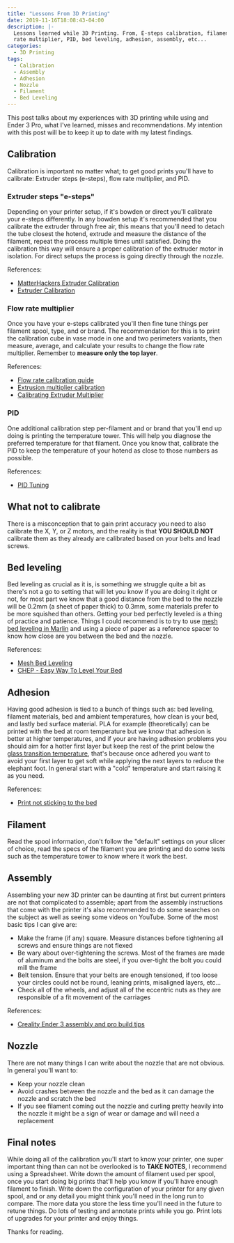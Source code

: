 ```yaml
---
title: "Lessons From 3D Printing"
date: 2019-11-16T18:08:43-04:00
description: |-
  Lessons learned while 3D Printing. From, E-steps calibration, filament, flow
  rate multiplier, PID, bed leveling, adhesion, assembly, etc...
categories:
  - 3D Printing
tags:
  - Calibration
  - Assembly
  - Adhesion
  - Nozzle
  - Filament
  - Bed Leveling
---
```


This post talks about my experiences with 3D printing while using and Ender 3
Pro, what I've learned, misses and recommendations. My intention with this post
will be to keep it up to date with my latest findings.

## Calibration

Calibration is important no matter what; to get good prints you'll have to
calibrate: Extruder steps (e-steps), flow rate multiplier, and PID.

### Extruder steps "e-steps"

Depending on your printer setup, if it's bowden or direct you'll calibrate your
e-steps differently. In any bowden setup it's recommended that you calibrate the
extruder through free air, this means that you'll need to detach the tube
closest the hotend, extrude and measure the distance of the filament, repeat the
process multiple times until satisfied. Doing the calibration this way will
ensure a proper calibration of the extruder motor in isolation. For direct
setups the process is going directly through the nozzle.

References:

- [MatterHackers Extruder Calibration][matterhackers-extruder-calibration]
- [Extruder Calibration][extruder-calibration]

### Flow rate multiplier

Once you have your e-steps calibrated you'll then fine tune things per filament
spool, type, and or brand. The recommendation for this is to print the
calibration cube in vase mode in one and two perimeters variants, then measure,
average, and calculate your results to change the flow rate multiplier. Remember
to **measure only the top layer**.

References:

- [Flow rate calibration guide][extruder-multiplier-calibration-guide]
- [Extrusion multiplier calibration][prusa-extruder-multiplier-calibration]
- [Calibrating Extruder Multiplier][extruder-calibration]

### PID

One additional calibration step per-filament and or brand that you'll end up
doing is printing the temperature tower. This will help you diagnose the
preferred temperature for that filament. Once you know that, calibrate the PID
to keep the temperature of your hotend as close to those numbers as possible.

References:

- [PID Tuning][pid-tuning]

## What not to calibrate

There is a misconception that to gain print accuracy you need to also calibrate
the X, Y, or Z motors, and the reality is that **YOU SHOULD NOT** calibrate them
as they already are calibrated based on your belts and lead screws.

## Bed leveling

Bed leveling as crucial as it is, is something we struggle quite a bit as
there's not a go to setting that will let you know if you are doing it right or
not, for most part we know that a good distance from the bed to the nozzle will
be 0.2mm (a sheet of paper thick) to 0.3mm, some materials prefer to be more
squished than others. Getting your bed perfectly leveled is a thing of practice
and patience. Things I could recommend is to try to use [mesh bed leveling in
Marlin][marlin-mesh-bed-level] and using a piece of paper as a reference spacer
to know how close are you between the bed and the nozzle.

References:

- [Mesh Bed Leveling][marlin-mesh-bed-level]
- [CHEP - Easy Way To Level Your Bed][chep-bed-leveling]

## Adhesion

Having good adhesion is tied to a bunch of things such as: bed leveling,
filament materials, bed and ambient temperatures, how clean is your bed, and
lastly bed surface material. PLA for example (theoretically) can be printed with
the bed at room temperature but we know that adhesion is better at higher
temperatures, and if your are having adhesion problems you should aim for a
hotter first layer but keep the rest of the print below the [glass transition
temperature][glass-transition-temperature], that's because once adhered you want
to avoid your first layer to get soft while applying the next layers to reduce
the elephant foot. In general start with a "cold" temperature and start raising
it as you need.

References:

- [Print not sticking to the bed][print-not-sticking]

## Filament

Read the spool information, don't follow the "default" settings on your slicer
of choice, read the specs of the filament you are printing and do some tests
such as the temperature tower to know where it work the best.

## Assembly

Assembling your new 3D printer can be daunting at first but current printers are
not that complicated to assemble; apart from the assembly instructions that come
with the printer it's also recommended to do some searches on the subject as
well as seeing some videos on YouTube. Some of the most basic tips I can give
are:

- Make the frame (if any) square. Measure distances before tightening all screws
  and ensure things are not flexed
- Be wary about over-tightening the screws. Most of the frames are made of
  aluminum and the bolts are steel, if you over-tight the bolt you could mill
  the frame
- Belt tension. Ensure that your belts are enough tensioned, if too loose your
  circles could not be round, leaning prints, misaligned layers, etc...
- Check all of the wheels, and adjust all of the eccentric nuts as they are
  responsible of a fit movement of the carriages

References:

- [Creality Ender 3 assembly and pro build tips][assembly-build-tips]

## Nozzle

There are not many things I can write about the nozzle that are not obvious. In
general you'll want to:

- Keep your nozzle clean
- Avoid crashes between the nozzle and the bed as it can damage the nozzle and
  scratch the bed
- If you see filament coming out the nozzle and curling pretty heavily into the
  nozzle it might be a sign of wear or damage and will need a replacement

## Final notes

While doing all of the calibration you'll start to know your printer, one super
important thing than can not be overlooked is to **TAKE NOTES**, I recommend
using a Spreadsheet. Write down the amount of filament used per spool, once you
start doing big prints that'll help you know if you'll have enough filament to
finish. Write down the configuration of your printer for any given spool, and or
any detail you might think you'll need in the long run to compare. The more data
you store the less time you'll need in the future to retune things. Do lots of
testing and annotate prints while you go. Print lots of upgrades for your
printer and enjoy things.

Thanks for reading.

[matterhackers-extruder-calibration]: https://www.matterhackers.com/articles/how-to-calibrate-your-extruder
[extruder-calibration]: https://mattshub.com/2017/04/19/extruder-calibration/
[extruder-multiplier-calibration-guide]: https://e3d-online.dozuki.com/Guide/Flow+rate+(Extrusion+multiplier)+calibration+guide./89
[prusa-extruder-multiplier-calibration]: https://help.prusa3d.com/article/d9j1xdg7vj-extrusion-multiplier-calibration
[pid-tuning]: https://reprap.org/wiki/PID_Tuning
[calibration-cube]: https://www.thingiverse.com/thing:1278865
[temperature-tower]: https://www.thingiverse.com/thing:2893943
[glass-transition-temperature]: https://en.wikipedia.org/wiki/Glass_transition
[assembly-build-tips]: https://youtu.be/me8Qrwh907Q
[bed-leveling]: https://support.3dverkstan.se/article/47-getting-started
[chep-bed-leveling]: https://youtu.be/_EfWVUJjBdA
[marlin-mesh-bed-level]: http://marlinfw.org/docs/gcode/G029-mbl.html
[print-not-sticking]: https://rigid.ink/pages/ultimate-troubleshooting-guide#issue-print-not-sticking-to-the-bed-2
